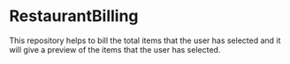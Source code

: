 # RestaurantBilling
This repository helps to bill the total items that the user has selected and it will give a preview of the items that the user has selected.
